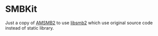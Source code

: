 # SMBKit

Just a copy of [AMSMB2](https://github.com/amosavian/AMSMB2) to use [libsmb2](https://github.com/sahlberg/libsmb2) which use original source code instead of static library.
